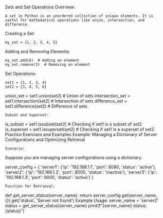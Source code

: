 Sets and Set Operations
Overview:
```
A set in Python is an unordered collection of unique elements. It is useful for mathematical operations like union, intersection, and difference.
```
Creating a Set:
```
my_set = {1, 2, 3, 4, 5}
```
Adding and Removing Elements:
```
my_set.add(6)  # Adding an element
my_set.remove(3)  # Removing an element
```
Set Operations:
```
set1 = {1, 2, 3, 4}
set2 = {3, 4, 5, 6}
```
union_set = set1.union(set2)  # Union of sets
intersection_set = set1.intersection(set2)  # Intersection of sets
difference_set = set1.difference(set2)  # Difference of sets
```
Subset and Superset:
```
is_subset = set1.issubset(set2)  # Checking if set1 is a subset of set2
is_superset = set1.issuperset(set2)  # Checking if set1 is a superset of set2
Practice Exercises and Examples
Example: Managing a Dictionary of Server Configurations and Optimizing Retrieval
```
Scenario:
```
Suppose you are managing server configurations using a dictionary.

server_config = {
    'server1': {'ip': '192.168.1.1', 'port': 8080, 'status': 'active'},
    'server2': {'ip': '192.168.1.2', 'port': 8000, 'status': 'inactive'},
    'server3': {'ip': '192.168.1.3', 'port': 9000, 'status': 'active'}
}
```
Function for Retrieval:
```
def get_server_status(server_name):
    return server_config.get(server_name, {}).get('status', 'Server not found')
Example Usage:
server_name = 'server2'
status = get_server_status(server_name)
print(f"{server_name} status: {status}")
```
